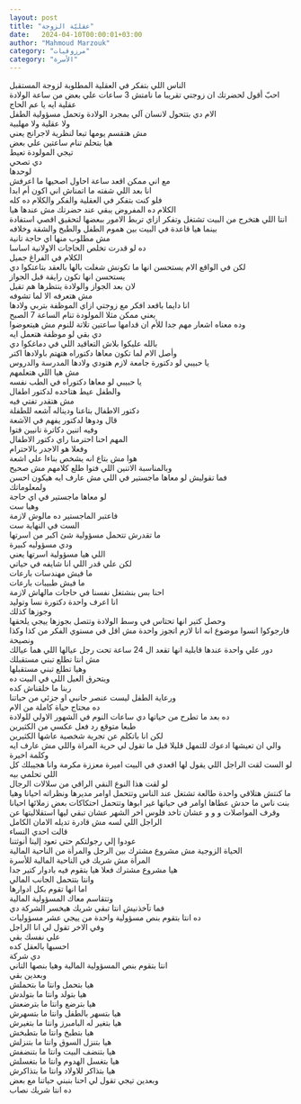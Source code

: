 ```yaml
---
layout: post
title: "عقليّة الزوجة"
date:   2024-04-10T00:00:01+03:00
author: "Mahmoud Marzouk"
category: "مرزوقيات"
category: "الأسرة"
---
```



الناس اللي بتفكر في العقلية المطلوبة لزوجة
المستقبل  
احبّ أقول لحضرتك ان زوجتي تقريبا ما نامتش 3 ساعات علي بعض
من ساعة الولادة  
عقلية ايه يا عم الحاج  
الام دي بتتحول لانسان آلي بمجرد الولادة وتحمل مسؤولية
الطفل  
ولا عقلية ولا مهلبية  
مش هتقسم يومها تبعا لنظرية لاجرانج يعني  
هيا بتحلم تنام ساعتين علي بعض  
تيجي المولودة تعيط  
دي تصحي  
لوحدها  
مع اني ممكن اقعد ساعة احاول اصحيها ما اعرفش  
انا بعد اللي شفته ما اتمناش اني اكون أم ابدا  
فلو كنت بتفكر في العقلية والفكر والكلام ده كله  
الكلام ده المفروض يبقي عند حضرتك مش عندها هيا  
انتا اللي هتخرج من البيت تشتغل وتفكر ازاي تربط الامور
ببعضها لتحقيق اقصي استفادة  
بينما هيا قاعدة في البيت بين هموم الطفل والطبخ والشقة
وخلافه  
مش مطلوب منها اي حاجة تانية  
ده لو قدرت تخلص الحاجات الاولانية اساسا  
الكلام في الفراغ جميل  
لكن في الواقع الام يستحسن انها ما تكونش شغلت بالها
بالعقد بتاعتكوا دي  
يستحسن انها تكون رايقة قبل الجواز  
لان بعد الجواز والولادة ينتظرها هم تقيل  
مش هتعرفه الا لما تشوفه  
انا دايما باقعد افكر مع زوجتي ازاي الموظفة بتربي
ولادها  
يعني ممكن مثلا المولودة تنام الساعة 7 الصبح  
وده معناه اشعار مهم جدا للأم ان قدامها ساعتين تلاتة
للنوم مش هيتعوضوا  
دي بقي لو موظفة هتعمل ايه  
بالله عليكوا بلاش التعاقيد اللي في دماغكوا دي  
وأصل الام لما تكون معاها دكتوراه هتهتم باولادها
اكتر  
يا حبيبي لو دكتورة جامعة لازم هتودي ولادها المدرسة
والدروس  
مش هيا اللي هتعلمهم  
يا حبيبي لو معاها دكتوراه في الطب نفسه  
والطفل عيط هتاخده لدكتور اطفال  
مش هتقدر تفتي فيه  
دكتور الاطفال بتاعنا وديناله آشعه للطفلة  
قال ودوها لدكتور يفهم في الآشعة  
وفيه اتنين دكاترة تانيين فتوا  
المهم احنا احترمنا راي دكتور الاطفال  
وفعلا هو الاجدر بالاحترام  
هوا مش بتاع انه يشخص بناءا علي اشعة  
وبالمناسبة الاتنين اللي فتوا طلع كلامهم مش صحيح  
فما تقوليش لو معاها ماجستير في اللي مش عارف ايه هيكون
احسن  
ولمعلوماتك  
لو معاها ماجستير في اي حاجة  
وهيا ست  
فاعتبر الماجستير ده مالوش لازمة  
الست في النهاية ست  
ما تقدرش تتحمل مسؤولية شئ اكبر من اسرتها  
ودي مسؤوليه كبيرة  
اللي هيا مسؤولية اسرتها يعني  
لكن علي قدر اللي انا شايفه في حياتي  
ما فيش مهندسات بارعات  
ما فيش طبيبات بارعات  
احنا بس بنشتغل نفسنا في حاجات مالهاش لازمة  
انا اعرف واحدة دكتورة نسا وتوليد  
وجوزها كذلك  
وحصل كتير انها تحتاس في وسط الولادة وتتصل بجوزها ييجي
يلحقها  
فارجوكوا انسوا موضوع انه انا لازم اتجوز واحدة مش اقل في
مستوي الفكر من كذا وكذا  
ونصيحة  
دور علي واحدة عندها قابلية انها تقعد ال 24 ساعة تحت رجل
عيالها اللي هما عيالك  
مش انتا تطلع تبني مستقبلك  
وهيا تطلع تبني مستقبلها  
ويتحرق العيل اللي في البيت ده  
ربنا ما خلقناش كده  
ورعاية الطفل ليست عنصر جانبي او جزئي من حياتنا  
ده محتاج حياة كاملة من الام  
ده بعد ما تطرح من حياتها دي ساعات النوم في الشهور الاولي
للولادة  
طبعا متوقع رد فعل عكسي من الكثيرين  
لكن انا باتكلم عن تجربة شخصية عاشها الكثيرين  
والي ان تعيشها ادعوك للتمهل قليلا قبل ما تقول لي حرية
المراة واللي مش عارف ايه  
وكلمة اخيرة  
لو الست لقت الراجل اللي يقول لها اقعدي في البيت اميرة
معززة مكرمة وانا هجيبلك كل اللي تحلمي بيه  
لو لقت هذا النوع النقي الراقي من سلالات الرجال  
ما كنتش هتلاقي واحدة طالعة تشتغل عند الناس وتتحمل اوامر
مديرها ونظراته احيانا وهيا بنت ناس ما حدش عطاها اوامر في حياتها غير
ابوها وتتحمل احتكاكات بعض زملائها احيانا وقرف المواصلات و و و عشان تاخد
فلوس اخر الشهر عشان تبقي ليها استقلاليتها عن الراجل اللي لسه مش قادرة
تديله الامان الكامل  
قالت احدي النساء  
عودوا إلي رجولتكم حتي تعود إلينا أنوثتنا  
الحياة الزوجية مش مشروع مشترك بين الرجل والمرأة من
الناحية المالية  
المرأة مش شريك في الناحية المالية للأسرة  
هيا مشروع مشترك فعلا هيا بتقوم فيه بادوار كتير
جدا  
وانتا بتتحمل الجانب المالي  
اما انها تقوم بكل ادوارها  
وتتقاسم معاك المسؤولية المالية  
فما تآخذنيش انتا تبقي شريك هيخسر الشركة دي  
ده انتا بتقوم بنص مسؤولية واحدة من ييجي عشر
مسؤوليات  
وفي الاخر تقول لي انا الراجل  
علي نفسك بقي  
احسبها بالعقل كده  
دي شركة  
انتا بتقوم بنص المسؤولية المالية وهيا بنصها
التاني  
وبعدين بقي  
هيا بتحمل وانتا ما بتحملش  
هيا بتولد وانتا ما بتولدش  
هيا بترضع وانتا ما بترضعش  
هيا بتسهر بالطفل وانتا ما بتسهرش  
هيا بتغير له البامبرز وانتا ما بتغيرش  
هيا بتطبخ وانتا ما بتطبخش  
هيا بتنزل السوق وانتا ما بتنزلش  
هيا بتنضف البيت وانتا ما بتنضفش  
هيا بتغسل الهدوم وانتا ما بتغسلش  
هيا بتذاكر للاولاد وانتا ما بتذاكرش  
وبعدين تيجي تقول لي احنا بنبني حياتنا مع بعض  
ده انتا شريك نصاب
